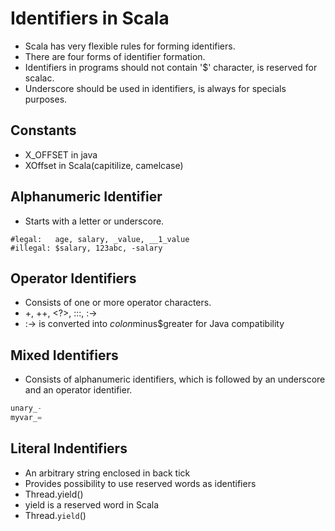 # Identifiers in Scala

- Scala has very flexible rules for forming identifiers.
- There are four forms of identifier formation.
- Identifiers in programs should not contain '$' character, is reserved for scalac.
- Underscore should be used in identifiers, is always for specials purposes.

## Constants

- X_OFFSET in java
- XOffset in Scala(capitilize, camelcase)

## Alphanumeric Identifier

- Starts with a letter or underscore.

```shell
#legal:   age, salary, _value, __1_value
#illegal: $salary, 123abc, -salary
```

## Operator Identifiers

- Consists of one or more operator characters.
- +, ++, <?>, :::, :->
- :-> is converted into $colon$minus$greater for Java compatibility

## Mixed Identifiers

- Consists of alphanumeric identifiers, which is followed by an underscore and
  an operator identifier.

```scala
unary_-
myvar_=
```

## Literal Indentifiers

- An arbitrary string enclosed in back tick
- Provides possibility to use reserved words as identifiers
- Thread.yield()
- yield is a reserved word in Scala
- Thread.`yield`()
